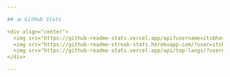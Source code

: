 ```yaml
---

## 📊 GitHub Stats

<div align="center">
  <img src="https://github-readme-stats.vercel.app/api?username=itsbhavsagar&show_icons=true&count_private=true&hide_title=true&theme=calm&hide_border=true" alt="GitHub Stats" width="400" />
  <img src="https://github-readme-streak-stats.herokuapp.com/?user=itsbhavsagar&theme=calm&hide_border=true" alt="GitHub Streak" width="400" />
  <img src="https://github-readme-stats.vercel.app/api/top-langs/?username=itsbhavsagar&theme=calm&hide_border=true&layout=compact" alt="Top Languages" width="350" />
</div>

---
```

